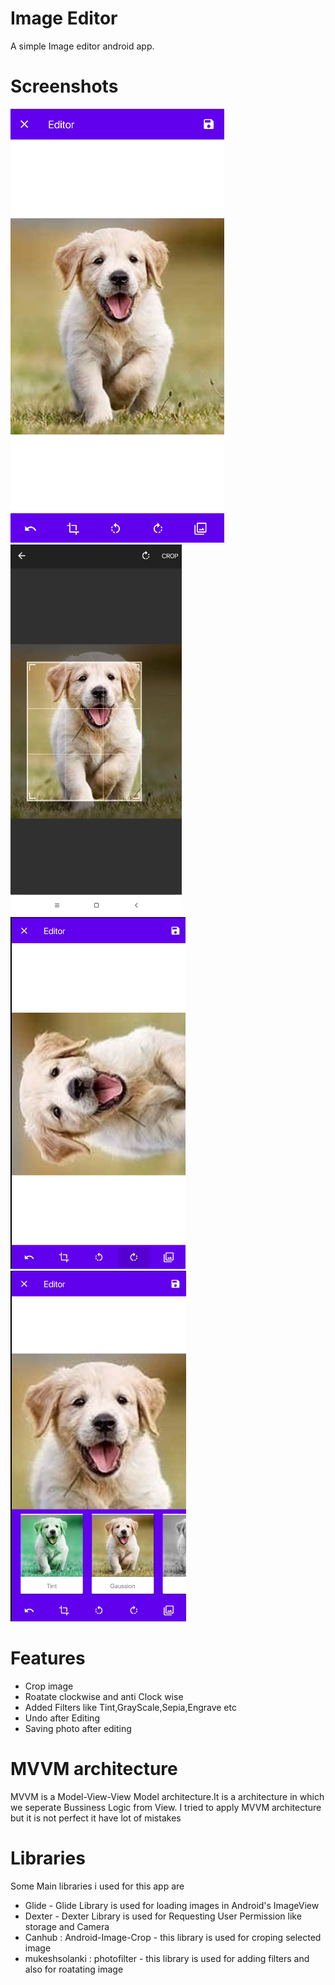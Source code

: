 # Image Editor
A simple Image editor android app.

# Screenshots
![sample](sample/sample_image_1.png) 
![sample](sample/sample_image_2.png)
![sample](sample/sample_image_3.png)
![sample](sample/sample_Image_4.png)


# Features
- Crop image
- Roatate clockwise and anti Clock wise
- Added Filters like Tint,GrayScale,Sepia,Engrave etc
- Undo after Editing
- Saving photo after editing

# MVVM architecture
MVVM  is a Model-View-View Model architecture.It is a architecture in which we seperate Bussiness Logic from View. I tried to apply MVVM architecture but it is not perfect it have lot of mistakes

# Libraries
Some Main libraries i used for this app are

- Glide - Glide Library is used for loading images in Android's ImageView 
- Dexter - Dexter Library is used for Requesting User Permission like storage and Camera
- Canhub : Android-Image-Crop - this library is used for croping selected image
- mukeshsolanki : photofilter - this library is used for adding filters and also for roatating image

